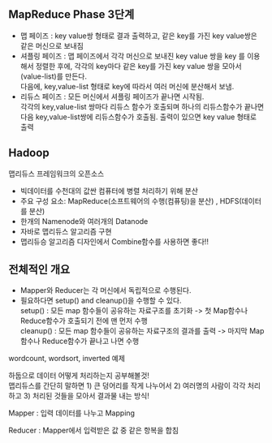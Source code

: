 ## MapReduce Phase 3단계
- 맵 페이즈 : key value쌍 형태로 결과 출력하고, 같은 key를 가진 key value쌍은 같은 머신으로 보내짐  
- 셔플링 페이즈 : 맵 페이즈에서 각각 머신으로 보내진 key value 쌍을 key 를 이용해서 정렬한 후에, 각각의 key마다 같은 key를 가진 key value 쌍을 모아서 (value-list)를 만든다.  
다음에, key,value-list 형태로 key에 따라서 여러 머신에 분산해서 보냄.  
- 리듀스 페이즈 : 모든 머신에서 셔플링 페이즈가 끝나면 시작됨.  
각각의 key,value-list 쌍마다 리듀스 함수가 호출되며 하나의 리듀스함수가 끝나면 다음 key,value-list쌍에 리듀스함수가 호출됨. 출력이 있으면 key value 형태로 출력

## Hadoop
맵리듀스 프레임워크의 오픈소스  
- 빅데이터를 수천대의 값싼 컴퓨터에 병렬 처리하기 위해 분산
- 주요 구성 요소: MapReduce(소프트웨어의 수행(컴퓨팅)을 분산) , HDFS(데이터를 분산)  
- 한개의 Namenode와 여러개의 Datanode
- 자바로 맵리듀스 알고리즘 구현
- 맵리듀승 알고리즘 디자인에서 Combine함수를 사용하면 좋다!!

## 전체적인 개요
- Mapper와 Reducer는 각 머신에서 독립적으로 수행된다.
- 필요하다면 setup() and cleanup()을 수행할 수 있다.  
setup() : 모든 map 함수들이 공유하는 자료구조를 초기화 -> 첫 Map함수나 Reduce함수가 호출되기 전에 맨 먼저 수행  
cleanup() : 모든 map 함수들이 공유하는 자료구조의 결과를 출력 -> 마지막 Map함수나 Reduce함수가 끝나고 나면 수행

wordcount, wordsort, inverted 예제  

하둡으로 데이터 어떻게 처리하는지 공부해볼것!  
맵리듀스를 간단히 말하면 1) 큰 덩어리를 작게 나누어서 2) 여러명의 사람이 각각 처리하고 3) 처리된 것들을 모아서 결과물 내는 방식!  

Mapper : 입력 데이터를 나누고 Mapping  

Reducer : Mapper에서 입력받은 값 중 같은 항복을 합침
